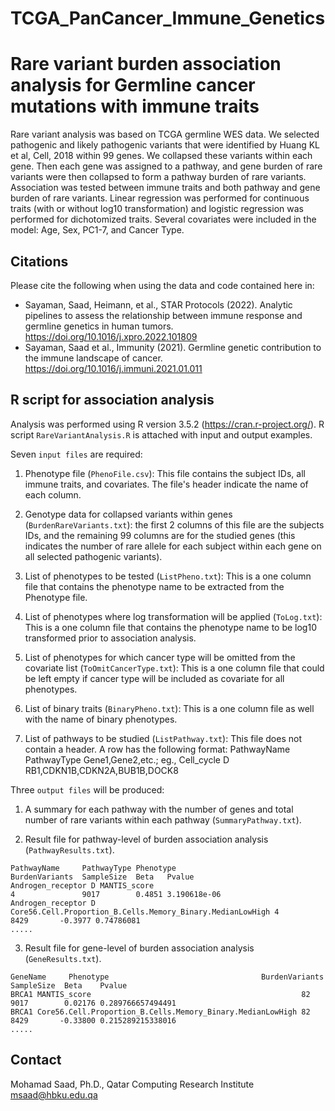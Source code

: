 # TCGA_PanCancer_Immune_Genetics


# Rare variant burden association analysis for Germline cancer mutations with immune traits
Rare variant analysis was based on TCGA germline WES data. We selected pathogenic and likely pathogenic variants that were identified by Huang KL et al, Cell, 2018 within 99 genes. We collapsed these variants within each gene. Then each gene was assigned to a pathway, and gene burden of rare variants were then collapsed to form a pathway burden of rare variants. Association was tested between immune traits and both pathway and gene burden of rare variants. Linear regression was performed for continuous traits (with or without log10 transformation) and logistic regression was performed for dichotomized traits. Several covariates were included in the model: Age, Sex, PC1-7, and Cancer Type.


## Citations
Please cite the following when using the data and code contained here in: 
* Sayaman, Saad, Heimann, et al., STAR Protocols (2022). Analytic pipelines to assess the relationship between immune response and germline genetics in human tumors. https://doi.org/10.1016/j.xpro.2022.101809
* Sayaman, Saad et al., Immunity (2021). Germline genetic contribution to the immune landscape of cancer. https://doi.org/10.1016/j.immuni.2021.01.011


## R script for association analysis
Analysis was performed using R version 3.5.2 (https://cran.r-project.org/). R script `RareVariantAnalysis.R` is attached with input and output examples. 

Seven ```input files``` are required:
1. Phenotype file (```PhenoFile.csv```): This file contains the subject IDs, all immune traits, and covariates. The file's header indicate the name of each column. 

2. Genotype data for collapsed variants within genes (```BurdenRareVariants.txt```): the first 2 columns of this file are the subjects IDs, and the remaining 99 columns are for the studied genes (this indicates the number of rare allele for each subject within each gene on all selected pathogenic variants).

3. List of phenotypes to be tested (```ListPheno.txt```): This is a one column file that contains the phenotype name to be extracted from the Phenotype file. 

4. List of phenotypes where log transformation will be applied (```ToLog.txt```): This is a one column file that contains the phenotype name to be log10 transformed prior to association analysis.

5. List of phenotypes for which cancer type will be omitted from the covariate list (```ToOmitCancerType.txt```): This is a one column file that could be left empty if cancer type will be included as covariate for all phenotypes.

6. List of binary traits (```BinaryPheno.txt```): This is a one column file as well with the name of binary phenotypes.

7. List of pathways to be studied (```ListPathway.txt```): This file does not contain a header. A row has the following format: PathwayName PathwayType Gene1,Gene2,etc.; eg., Cell_cycle D RB1,CDKN1B,CDKN2A,BUB1B,DOCK8

Three ```output files``` will be produced:
1. A summary for each pathway with the number of genes and total number of rare variants within each pathway (```SummaryPathway.txt```). 

2. Result file for pathway-level of burden association analysis (```PathwayResults.txt```).
```
PathwayName     PathwayType Phenotype                                          BurdenVariants  SampleSize  Beta   Pvalue
Androgen_receptor D MANTIS_score                                               4               9017        0.4851 3.190618e-06
Androgen_receptor D Core56.Cell.Proportion_B.Cells.Memory_Binary.MedianLowHigh 4               8429       -0.3977 0.74786081
.....
```

3. Result file for gene-level of burden association analysis (```GeneResults.txt```).
```
GeneName     Phenotype                                  BurdenVariants  SampleSize  Beta    Pvalue
BRCA1 MANTIS_score                                               82     9017        0.02176 0.289766657494491
BRCA1 Core56.Cell.Proportion_B.Cells.Memory_Binary.MedianLowHigh 82     8429       -0.33800 0.215289215338016
.....
```



## Contact

Mohamad Saad, Ph.D., Qatar Computing Research Institute
msaad@hbku.edu.qa
